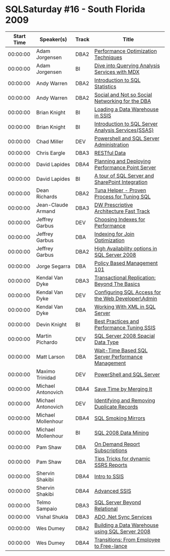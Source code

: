 # SQLSaturday #16 - South Florida 2009
Start Time|Speaker(s)|Track|Title
---|---|---|---
00:00:00|Adam Jorgensen|DBA2|[Performance Optimization Techniques](34921.md)
00:00:00|Adam Jorgensen|BI|[Dive into Querying Analysis Services with MDX](34922.md)
00:00:00|Andy Warren|DBA2|[Introduction to SQL Statistics](34933.md)
00:00:00|Andy Warren|DBA2|[Social and Not so Social Networking for the DBA](34934.md)
00:00:00|Brian Knight|BI|[Loading a Data Warehouse in SSIS](35002.md)
00:00:00|Brian Knight|BI|[Introduction to SQL Server Analysis Services(SSAS)](35003.md)
00:00:00|Chad Miller|DEV|[Powershell and SQL Server Administration](35056.md)
00:00:00|Chris  Eargle|DBA3|[RESTful Data](35058.md)
00:00:00|David Lapides|DBA4|[Planning and Deploying Performance Point Server](35082.md)
00:00:00|David Lapides|BI|[A tour of SQL Server and SharePoint Integration](35083.md)
00:00:00|Dean Richards|DBA2|[Tuna Helper - Proven Process for Tuning SQL](35094.md)
00:00:00|Jean-Claude Armand|DBA3|[DW Prescriptive Architecture Fast Track ](35156.md)
00:00:00|Jeffrey Garbus|DEV|[Choosing Indexes for Performance](35174.md)
00:00:00|Jeffrey Garbus|DBA|[Indexing for Join Optimization](35175.md)
00:00:00|Jeffrey Garbus|DBA2|[High Availability options in SQL Server 2008](35176.md)
00:00:00|Jorge Segarra|DBA|[Policy Based Management 101](35233.md)
00:00:00|Kendal Van Dyke|DBA3|[Transactional Replication: Beyond The Basics](35262.md)
00:00:00|Kendal Van Dyke|DEV|[Configuring SQL Access for the Web Developer\Admin](35263.md)
00:00:00|Kendal Van Dyke|DBA|[Working With XML in SQL Server](35265.md)
00:00:00|Devin Knight|BI|[Best Practices and Performance Tuning SSIS](35285.md)
00:00:00|Martin Pichardo|DEV|[SQL Server 2008 Spacial Data Type](35296.md)
00:00:00|Matt Larson|DBA|[Wait-Time Based SQL Server Performance Management](35297.md)
00:00:00|Maximo Trinidad|DEV|[PowerShell and SQL Server](35298.md)
00:00:00|Michael Antonovich|DBA4|[Save Time by Merging It](35322.md)
00:00:00|Michael Antonovich|DEV|[Identifying and Removing Duplicate Records ](35323.md)
00:00:00|Michael Mollenhour|DBA4|[SQL Smoking Mirrors](35329.md)
00:00:00|Michael Mollenhour|BI|[SQL 2008 Data Mining](35330.md)
00:00:00|Pam Shaw|DBA|[On Demand Report Subscriptions](35372.md)
00:00:00|Pam Shaw|DBA|[Tips  Tricks for dynamic SSRS Reports](35373.md)
00:00:00|Shervin Shakibi|DBA4|[Intro to SSIS](35434.md)
00:00:00|Shervin Shakibi|DBA4|[Advanced SSIS](35436.md)
00:00:00|Telmo Sampaio|DBA3|[SQL Server Beyond Relational](35462.md)
00:00:00|Vishal Shukla|DBA3|[ADO .Net Sync Services](35503.md)
00:00:00|Wes Dumey|DBA2|[ Building a Data Warehouse using SQL Server 2008](35510.md)
00:00:00|Wes Dumey|DBA4|[Transitions: From Employee to Free-lance](35511.md)
